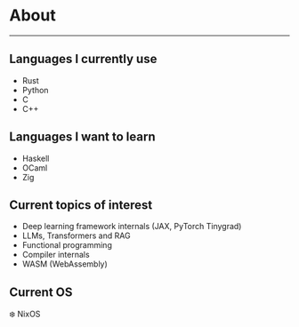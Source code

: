 # About

---

## Languages I currently use

- Rust
- Python
- C
- C++

## Languages I want to learn

- Haskell
- OCaml
- Zig

## Current topics of interest

- Deep learning framework internals (JAX, PyTorch Tinygrad)
- LLMs, Transformers and RAG
- Functional programming
- Compiler internals
- WASM (WebAssembly)

## Current OS

❄️ NixOS
